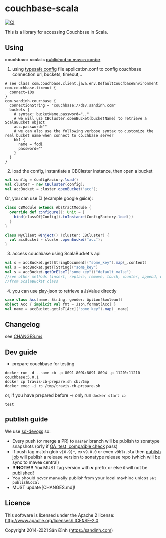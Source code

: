 couchbase-scala
===============

[![CI](https://github.com/ohze/couchbase-scala/actions/workflows/sbt-devops.yml/badge.svg)](https://github.com/ohze/couchbase-scala/actions/workflows/sbt-devops.yml)

This is a library for accessing Couchbase in Scala.

## Using
couchbase-scala is [published to maven center](http://search.maven.org/#search%7Cga%7C1%7Cg%3A%22com.sandinh%22%20couchbase-scala)

1. using [typesafe config](https://github.com/typesafehub/config) file application.conf
to config couchbase connection url, buckets, timeout,.. 
```
# see class com.couchbase.client.java.env.DefaultCouchbaseEnvironment
com.couchbase.timeout {
  connect=10s
}
com.sandinh.couchbase {
  connectionString = "couchbase://dev.sandinh.com"
  buckets {
    # syntax: bucketName.password=".."
    # we will use CBCluster.openBucket(bucketName) to retrieve a ScalaBucket object
    acc.password=""
    # we can also use the following verbose syntax to customize the real bucket name when connect to couchbase server
    bk1 {
      name = fodi
      password=""
    }
  }
}
```

2. load the config, instantiate a CBCluster instance, then open a bucket
```scala
val config = ConfigFactory.load()
val cluster = new CBCluster(config);
val accBucket = cluster.openBucket("acc");
```

Or, you can use DI (example google guice):
```scala
class CBModule extends AbstractModule {
  override def configure(): Unit = {
    bind(classOf[Config]).toInstance(ConfigFactory.load())
  }
}

class MyClient @Inject() (cluster: CBCluster) {
  val accBucket = cluster.openBucket("acc");
}
```

3. access couchbase using ScalaBucket's api
```scala
val s = accBucket.get[StringDocument]("some_key").map(_.content)
val s = accBucket.getT[String]("some_key")
val s = accBucket.getOrElseT("some_key")("default value")
//see other methods (insert, replace, remove, touch, counter, append, unlock, getFromReplica, getAndLock,..)
//from ScalaBucket class
```

4. you can use play-json to retrieve a JsValue directly
```scala
case class Acc(name: String, gender: Option[Boolean])
object Acc { implicit val fmt = Json.format[Acc] }
val name = accBucket.getJsT[Acc]("some_key").map(_.name)
```

## Changelog
see [CHANGES.md](CHANGES.md)

## Dev guide

+ prepare couchbase for testing
```shell script
docker run -d --name cb -p 8091-8094:8091-8094 -p 11210:11210 couchbase:5.0.1
docker cp travis-cb-prepare.sh cb:/tmp
docker exec -i cb /tmp/travis-cb-prepare.sh
```
or, if you have prepared before => only run `docker start cb`

```sbtshell
test
```

## publish guide
We use [sd-devops](/ohze/sd-devops) so:
+ Every push (or merge a PR) to `master` branch will be publish to sonatype snapshots
  (only if [QA, test, compatible check](.github/workflows/sd-devops.yml) pass)
+ If push tag match glob `v[0-9]*`, ex `v9.0.0` or even `v9bla.bla`
  then [publish job](.github/workflows/sd-devops.yml) will publish a release version to sonatype release repo
  (which will be sync to maven central)
+ **!!!NOTE!!!** You MUST tag version with **v** prefix or else it will not be published!
+ You should never manually publish from your local machine unless `sbt publishLocal`
+ MUST update [CHANGES.md]!

## Licence
This software is licensed under the Apache 2 license:
http://www.apache.org/licenses/LICENSE-2.0

Copyright 2014-2021 Sân Đình (https://sandinh.com)
